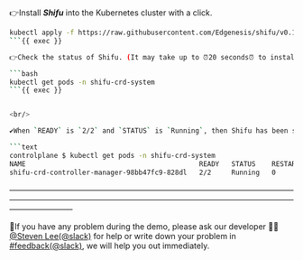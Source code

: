 👉Install ***Shifu*** into the Kubernetes cluster with a click.

```bash
kubectl apply -f https://raw.githubusercontent.com/Edgenesis/shifu/v0.11.0/pkg/k8s/crd/install/shifu_install.yml
```{{ exec }}

👉Check the status of Shifu. (It may take up to ⏰20 seconds⏰ to install.)

```bash
kubectl get pods -n shifu-crd-system 
```{{ exec }}


<br/>

✔️When `READY` is `2/2` and `STATUS` is `Running`, then Shifu has been successfully installed.

```text
controlplane $ kubectl get pods -n shifu-crd-system 
NAME                                           READY   STATUS    RESTARTS   AGE
shifu-crd-controller-manager-98bb47fc9-828dl   2/2     Running   0          22s
```

————————————————————————————————————————————————————————————————————————————————
<br/>

🔔If you have any problem during the demo, please ask our developer 👷🏽[@Steven Lee(@slack)](https://shifuproj.slack.com/archives/D04MFP86D4J) for help or write down your problem in [#feedback(@slack)](https://shifuproj.slack.com/archives/C04N5AJJL8Y), we will help you out immediately.
